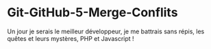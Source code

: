 # Git-GitHub-5-Merge-Conflits
Un jour je serais le meilleur développeur, je me battrais sans répis, les quêtes et leurs mystères, PHP et Javascript !
